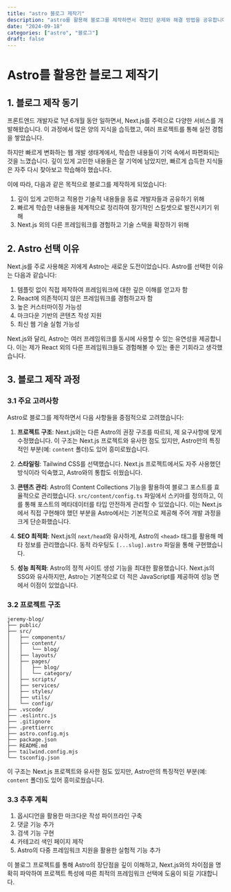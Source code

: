 ```yaml
---
title: "astro 블로그 제작기"
description: "astro를 활용해 블로그를 제작하면서 겪었던 문제와 해결 방법을 공유합니다."
date: "2024-09-18"
categories: ["astro", "블로그"]
draft: false
---
```


# Astro를 활용한 블로그 제작기

## 1. 블로그 제작 동기

프론트엔드 개발자로 1년 6개월 동안 일하면서, Next.js를 주력으로 다양한 서비스를 개발해왔습니다. 이 과정에서 많은 양의 지식을 습득했고, 여러 프로젝트를 통해 실전 경험을 쌓았습니다.

하지만 빠르게 변화하는 웹 개발 생태계에서, 학습한 내용들이 기억 속에서 파편화되는 것을 느꼈습니다. 깊이 있게 고민한 내용들은 잘 기억에 남았지만, 빠르게 습득한 지식들은 자주 다시 찾아보고 학습해야 했습니다.

이에 따라, 다음과 같은 목적으로 블로그를 제작하게 되었습니다:

1. 깊이 있게 고민하고 적용한 기술적 내용들을 동료 개발자들과 공유하기 위해
2. 빠르게 학습한 내용들을 체계적으로 정리하여 장기적인 스킬셋으로 발전시키기 위해
3. Next.js 외의 다른 프레임워크를 경험하고 기술 스택을 확장하기 위해

## 2. Astro 선택 이유

Next.js를 주로 사용해온 저에게 Astro는 새로운 도전이었습니다. Astro를 선택한 이유는 다음과 같습니다:

1. 템플릿 없이 직접 제작하여 프레임워크에 대한 깊은 이해를 얻고자 함
2. React에 의존적이지 않은 프레임워크를 경험하고자 함
3. 높은 커스터마이징 가능성
4. 마크다운 기반의 콘텐츠 작성 지원
5. 최신 웹 기술 실험 가능성

Next.js와 달리, Astro는 여러 프레임워크를 동시에 사용할 수 있는 유연성을 제공합니다. 이는 제가 React 외의 다른 프레임워크들도 경험해볼 수 있는 좋은 기회라고 생각했습니다.

## 3. 블로그 제작 과정

### 3.1 주요 고려사항

Astro로 블로그를 제작하면서 다음 사항들을 중점적으로 고려했습니다:

1. **프로젝트 구조**: Next.js와는 다른 Astro의 권장 구조를 따르되, 제 요구사항에 맞게 수정했습니다. 이 구조는 Next.js 프로젝트와 유사한 점도 있지만, Astro만의 특징적인 부분(예: `content` 폴더)도 있어 흥미로웠습니다.

2. **스타일링**: Tailwind CSS를 선택했습니다. Next.js 프로젝트에서도 자주 사용했던 방식이라 익숙했고, Astro와의 통합도 쉬웠습니다.

3. **콘텐츠 관리**: Astro의 Content Collections 기능을 활용하여 블로그 포스트를 효율적으로 관리했습니다. `src/content/config.ts` 파일에서 스키마를 정의하고, 이를 통해 포스트의 메타데이터를 타입 안전하게 관리할 수 있었습니다. 이는 Next.js에서 직접 구현해야 했던 부분을 Astro에서는 기본적으로 제공해 주어 개발 과정을 크게 단순화했습니다.

4. **SEO 최적화**: Next.js의 `next/head`와 유사하게, Astro의 `<head>` 태그를 활용해 메타 정보를 관리했습니다. 동적 라우팅도 `[...slug].astro` 파일을 통해 구현했습니다.

5. **성능 최적화**: Astro의 정적 사이트 생성 기능을 최대한 활용했습니다. Next.js의 SSG와 유사하지만, Astro는 기본적으로 더 적은 JavaScript를 제공하여 성능 면에서 이점이 있었습니다.

### 3.2 프로젝트 구조

```
jeremy-blog/
├── public/
├── src/
│   ├── components/
│   ├── content/
│   │   └── blog/
│   ├── layouts/
│   ├── pages/
│   │   ├── blog/
│   │   └── category/
│   ├── scripts/
│   ├── services/
│   ├── styles/
│   ├── utils/
│   └── config/
├── .vscode/
├── .eslintrc.js
├── .gitignore
├── .prettierrc
├── astro.config.mjs
├── package.json
├── README.md
├── tailwind.config.mjs
└── tsconfig.json
```

이 구조는 Next.js 프로젝트와 유사한 점도 있지만, Astro만의 특징적인 부분(예: `content` 폴더)도 있어 흥미로웠습니다.

### 3.3 추후 계획

1. 옵시디언을 활용한 마크다운 작성 파이프라인 구축
2. 댓글 기능 추가
3. 검색 기능 구현
4. 카테고리 색인 페이지 제작
5. Astro의 다중 프레임워크 지원을 활용한 실험적 기능 추가

이 블로그 프로젝트를 통해 Astro의 장단점을 깊이 이해하고, Next.js와의 차이점을 명확히 파악하여 프로젝트 특성에 따른 최적의 프레임워크 선택에 도움이 되길 기대합니다.
